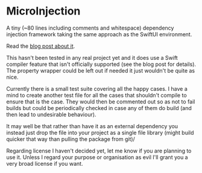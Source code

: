 # MicroInjection

A tiny (~80 lines including comments and whitespace) dependency injection framework taking the same approach as the SwiftUI environment.

Read the [blog post about it](https://blog.human-friendly.com/how-does-the-swiftui-environment-work-and-can-it-be-used-outside-swiftui-for-dependency-injection).

This hasn't been tested in any real project yet and it does use a Swift compiler feature that isn't officially supported (see the blog post for details). The property wrapper could be left out if needed it just wouldn't be quite as nice.

Currently there is a small test suite covering all the happy cases. I have a mind to create another test file for all the cases that shouldn't compile to ensure that is the case. They would then be commented out so as not to fail builds but could be periodically checked in case any of them do build (and then lead to undesirable behaviour).

It may well be that rather than have it as an external dependency you instead just drop the file into your project as a single file library (might build quicker that way than pulling the package from git)/

Regarding license I haven't decided yet, let me know if you are planning to use it. Unless I regard your purpose or organisation as evil I'll grant you a very broad license if you want.
